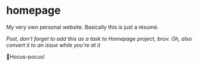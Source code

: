 # homepage
My very  own personal website. Basically this is just a résumé.

*Psst, don't forget to add this as a task to Homepage project, bruv. Oh, also convert it to an issue while you're at it*

🧙Hocus-pocus!

